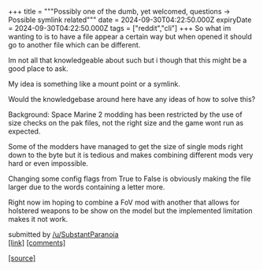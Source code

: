 +++
title = """Possibly one of the dumb, yet welcomed, questions -> Possible symlink related"""
date = 2024-09-30T04:22:50.000Z
expiryDate = 2024-09-30T04:22:50.000Z
tags = ["reddit","cli"]
+++
So what im wanting to is to have a file appear a certain way but when opened it should go to another file which can be different.

Im not all that knowledgeable about such but i though that this might be a good place to ask.

My idea is something like a mount point or a symlink.

Would the knowledgebase around here have any ideas of how to solve this?

Background: Space Marine 2 modding has been restricted by the use of size checks on the pak files, not the right size and the game wont run as expected.

Some of the modders have managed to get the size of single mods right down to the byte but it is tedious and makes combining different mods very hard or even impossible.

Changing some config flags from True to False is obviously making the file larger due to the words containing a letter more.

Right now im hoping to combine a FoV mod with another that allows for holstered weapons to be show on the model but the implemented limitation makes it not work.

submitted by [/u/SubstantParanoia](https://www.reddit.com/user/SubstantParanoia)  
[\[link\]](https://www.reddit.com/r/commandline/comments/1fsna6c/possibly_one_of_the_dumb_yet_welcomed_questions/) [\[comments\]](https://www.reddit.com/r/commandline/comments/1fsna6c/possibly_one_of_the_dumb_yet_welcomed_questions/)

[[source]](https://www.reddit.com/r/commandline/comments/1fsna6c/possibly_one_of_the_dumb_yet_welcomed_questions/)

